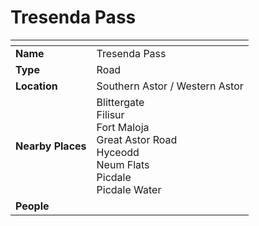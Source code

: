 # Tresenda Pass

| []() | |
| --- | --- |
| **Name** | Tresenda Pass |
| **Type** | Road |
| **Location** | Southern Astor / Western Astor |
| **Nearby Places** | Blittergate<br />Filisur<br />Fort Maloja<br />Great Astor Road<br />Hyceodd<br />Neum Flats<br />Picdale<br />Picdale Water |
| **People** | |
